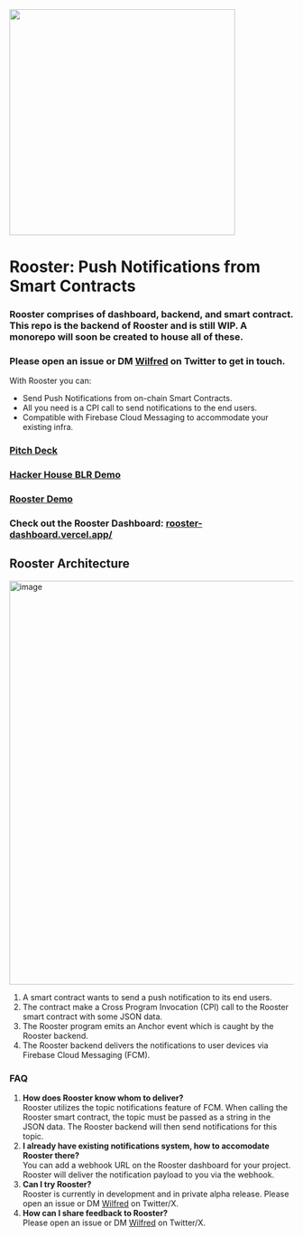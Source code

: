 <img width=400 height=400 src="https://github.com/WilfredAlmeida/rooster-backend/assets/60785452/06588785-a0b5-4ef2-9f0a-57ad493c202f" />

# Rooster: Push Notifications from Smart Contracts

### Rooster comprises of dashboard, backend, and smart contract. This repo is the backend of Rooster and is still WIP. A monorepo will soon be created to house all of these.

### Please open an issue or DM [Wilfred](https://twitter.com/WilfredAlmeida_) on Twitter to get in touch.

With Rooster  you can:  
- Send Push Notifications from on-chain Smart Contracts.
- All you need is a CPI call to send notifications to the end users.
- Compatible with Firebase Cloud Messaging to accommodate your existing infra.


### [Pitch Deck](https://pitch.com/public/95ada362-51c9-4131-8a12-c1d70b213b12)
### [Hacker House BLR Demo](https://youtu.be/3kdLDshO4XA)
### [Rooster Demo](https://youtu.be/4fGYsbeb3fs)
### Check out the Rooster Dashboard: [rooster-dashboard.vercel.app/](https://rooster-dashboard.vercel.app/)

## Rooster Architecture
<img width="715" alt="image" src="https://github.com/WilfredAlmeida/rooster-backend/assets/60785452/80e6ec07-a3cc-4520-af62-bd2fd552f037">

1. A smart contract wants to send a push notification to its end users.
2. The contract make a Cross Program Invocation (CPI) call to the Rooster smart contract with some JSON data.
3. The Rooster program emits an Anchor event which is caught by the Rooster backend.
4. The Rooster backend delivers the notifications to user devices via Firebase Cloud Messaging (FCM).

### FAQ
1. **How does Rooster know whom to deliver?**  
Rooster utilizes the topic notifications feature of FCM. When calling the Rooster smart contract, the topic must be passed as a string in the JSON data. The Rooster backend will then send notifications for this topic.
2. **I already have existing notifications system, how to accomodate Rooster there?**  
You can add a webhook URL on the Rooster dashboard for your project. Rooster will deliver the notification payload to you via the webhook.
3. **Can I try Rooster?**  
Rooster is currently in development and in private alpha release. Please open an issue or DM [Wilfred](https://twitter.com/WilfredAlmeida_) on Twitter/X.
4. **How can I share feedback to Rooster?**  
Please open an issue or DM [Wilfred](https://twitter.com/WilfredAlmeida_) on Twitter/X.
